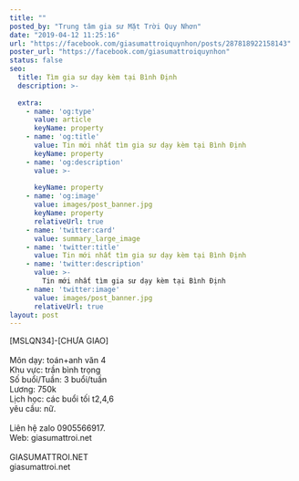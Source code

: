 ```yaml
---
title: ""
posted_by: "Trung tâm gia sư Mặt Trời Quy Nhơn"
date: "2019-04-12 11:25:16"
url: "https://facebook.com/giasumattroiquynhon/posts/287818922158143"
poster_url: "https://facebook.com/giasumattroiquynhon"
status: false
seo:
  title: Tìm gia sư dạy kèm tại Bình Định
  description: >-
    
  extra:
    - name: 'og:type'
      value: article
      keyName: property
    - name: 'og:title'
      value: Tin mới nhất tìm gia sư dạy kèm tại Bình Định
      keyName: property
    - name: 'og:description'
      value: >-
        
      keyName: property
    - name: 'og:image'
      value: images/post_banner.jpg
      keyName: property
      relativeUrl: true
    - name: 'twitter:card'
      value: summary_large_image
    - name: 'twitter:title'
      value: Tin mới nhất tìm gia sư dạy kèm tại Bình Định
    - name: 'twitter:description'
      value: >-
        Tin mới nhất tìm gia sư dạy kèm tại Bình Định
    - name: 'twitter:image'
      value: images/post_banner.jpg
      relativeUrl: true
layout: post
---
```

[MSLQN34]-[CHƯA GIAO]<br><br>Môn dạy: toán+anh văn 4<br>Khu vực: trần bình trọng<br>Số buổi/Tuần: 3 buổi/tuần<br>Lương: 750k<br>Lịch học: các buổi tối t2,4,6<br>yêu cầu: nữ.<br><br>Liên hệ zalo 0905566917.<br>Web: giasumattroi.net<br><br>GIASUMATTROI.NET<br>giasumattroi.net
